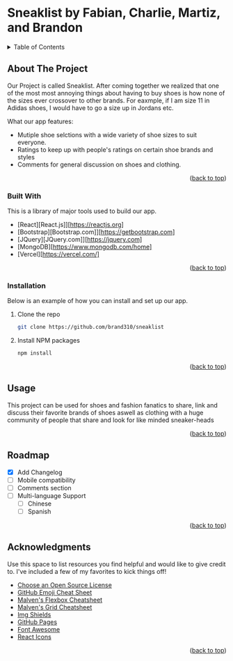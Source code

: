 # Sneaklist by Fabian, Charlie, Martiz, and Brandon


<!-- TABLE OF CONTENTS -->
<details>
  <summary>Table of Contents</summary>
  <ol>
    <li>
      <a href="#about-the-project">About The Project</a>
      <ul>
        <li><a href="#built-with">Built With</a></li>
      </ul>
    </li>
    <li>
      <ul>
        <li><a href="#installation">Installation</a></li>
      </ul>
    </li>
    <li><a href="#usage">Usage</a></li>
    <li><a href="#roadmap">Roadmap</a></li>
    <li><a href="#acknowledgments">Acknowledgments</a></li>
  </ol>
</details>



<!-- ABOUT THE PROJECT -->
## About The Project

Our Project is called Sneaklist. After coming together we realized that one of the most most annoying things about having to buy shoes is how none of the sizes ever crossover to other brands. For eaxmple, if I am size 11 in Adidas shoes, I would have to go a size up in Jordans etc. 

What our app features:
* Mutiple shoe selctions with a wide variety of shoe sizes to suit everyone.
* Ratings to keep up with people's ratings on certain shoe brands and styles
* Comments for general discussion on shoes and clothing.

<p align="right">(<a href="#readme-top">back to top</a>)</p>


### Built With

This is a library of major tools used to build our app.

* [React][React.js]][https://reactjs.org]
* [Bootstrap][Bootstrap.com]][https://getbootstrap.com]
* [JQuery][JQuery.com]][https://jquery.com]
* [MongoDB][https://www.mongodb.com/home]
* [Vercel][https://vercel.com/]

<p align="right">(<a href="#readme-top">back to top</a>)</p>


### Installation

Below is an example of how you can install and set up our app.
1. Clone the repo
   ```sh
   git clone https://github.com/brand310/sneaklist
   ```
3. Install NPM packages
   ```sh
   npm install
   ```

<p align="right">(<a href="#readme-top">back to top</a>)</p>



<!-- USAGE EXAMPLES -->
## Usage

This project can be used for shoes and fashion fanatics to share, link and discuss their favorite brands of shoes aswell as clothing with a huge community of people that share and look for like minded sneaker-heads

<p align="right">(<a href="#readme-top">back to top</a>)</p>



<!-- ROADMAP -->
## Roadmap

- [x] Add Changelog
- [ ] Mobile compatibility
- [ ] Comments section
- [ ] Multi-language Support
    - [ ] Chinese
    - [ ] Spanish

<p align="right">(<a href="#readme-top">back to top</a>)</p>




<!-- ACKNOWLEDGMENTS -->
## Acknowledgments

Use this space to list resources you find helpful and would like to give credit to. I've included a few of my favorites to kick things off!

* [Choose an Open Source License](https://choosealicense.com)
* [GitHub Emoji Cheat Sheet](https://www.webpagefx.com/tools/emoji-cheat-sheet)
* [Malven's Flexbox Cheatsheet](https://flexbox.malven.co/)
* [Malven's Grid Cheatsheet](https://grid.malven.co/)
* [Img Shields](https://shields.io)
* [GitHub Pages](https://pages.github.com)
* [Font Awesome](https://fontawesome.com)
* [React Icons](https://react-icons.github.io/react-icons/search)

<p align="right">(<a href="#readme-top">back to top</a>)</p>

